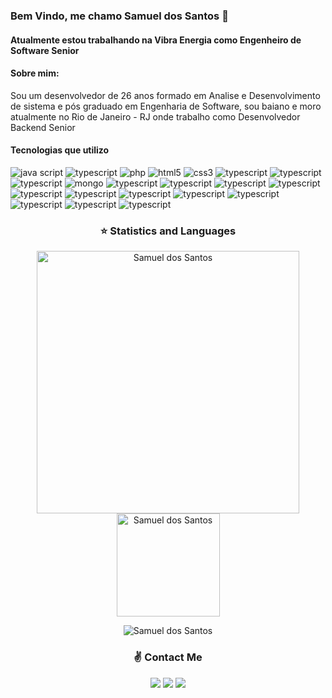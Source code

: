 ### Bem Vindo, me chamo Samuel dos Santos 👋

<h4>Atualmente estou trabalhando na Vibra Energia como Engenheiro de Software Senior</h4>

<h4>Sobre mim:</h4>

<p>Sou um desenvolvedor de 26 anos formado em Analise e Desenvolvimento de sistema e pós graduado em Engenharia de Software, sou baiano e moro atualmente no Rio de Janeiro - RJ onde trabalho como Desenvolvedor Backend Senior</p>


<h4>Tecnologias que utilizo</h4>

![java script](https://img.shields.io/badge/JavaScript-F7DF1E?style=for-the-badge&logo=javascript&logoColor=black) ![typescript](https://img.shields.io/badge/TypeScript-007ACC?style=for-the-badge&logo=typescript&logoColor=white) ![php](https://img.shields.io/badge/PHP-777BB4?style=for-the-badge&logo=php&logoColor=white) ![html5](https://img.shields.io/badge/HTML5-E34F26?style=for-the-badge&logo=html5&logoColor=white) ![css3](https://img.shields.io/badge/CSS3-1572B6?style=for-the-badge&logo=css3&logoColor=white) ![typescript](https://img.shields.io/badge/Leaflet-199900?style=for-the-badge&logo=Leaflet&logoColor=white) ![typescript](https://img.shields.io/badge/json-5E5C5C?style=for-the-badge&logo=json&logoColor=white) ![typescript](https://img.shields.io/badge/MySQL-00000F?style=for-the-badge&logo=mysql&logoColor=white) ![mongo](https://img.shields.io/badge/MongoDB-4EA94B?style=for-the-badge&logo=mongodb&logoColor=white) ![typescript](https://img.shields.io/badge/Ionic-3880FF?style=for-the-badge&logo=ionic&logoColor=white) ![typescript](https://img.shields.io/badge/React_Native-20232A?style=for-the-badge&logo=react&logoColor=61DAFB) ![typescript](https://img.shields.io/badge/Node.js-339933?style=for-the-badge&logo=nodedotjs&logoColor=white) ![typescript](https://img.shields.io/badge/npm-CB3837?style=for-the-badge&logo=npm&logoColor=white) ![typescript](https://img.shields.io/badge/Express.js-000000?style=for-the-badge&logo=express&logoColor=white) ![typescript](https://img.shields.io/badge/React-20232A?style=for-the-badge&logo=react&logoColor=61DAFB) ![typescript](https://img.shields.io/badge/AngularJS-E23237?style=for-the-badge&logo=angularjs&logoColor=white) ![typescript](https://img.shields.io/badge/Bootstrap-563D7C?style=for-the-badge&logo=bootstrap&logoColor=white) ![typescript](https://img.shields.io/badge/jQuery-0769AD?style=for-the-badge&logo=jquery&logoColor=white) ![typescript](https://img.shields.io/badge/Unity-100000?style=for-the-badge&logo=unity&logoColor=white) ![typescript](https://img.shields.io/badge/Docker-2CA5E0?style=for-the-badge&logo=docker&logoColor=white) ![typescript](https://img.shields.io/badge/Git-F05032?style=for-the-badge&logo=git&logoColor=white)



<h3 align="center">⭐  Statistics and Languages</h3>

 <p align="center"> 
    <img src="https://github-readme-stats.vercel.app/api?username=Samuel-SantosPHBR&count_private=true&show_icons=true&theme=dracula" alt="Samuel dos Santos" width="420"/> 
    <img src="https://github-readme-stats.vercel.app/api/top-langs/?username=Samuel-SantosPHBR&&langs_count=8&layout=compact&theme=dracula" alt="Samuel dos Santos" height="165" />
</p>
<p align="center">
 <img src="https://github-profile-trophy.vercel.app/?username=Samuel-SantosPHBR&theme=dracula&row=1" alt="Samuel dos Santos" />
</p>

<h3 align="center">✌️ Contact Me</h3>

<p align="center">
  <a href="https://www.linkedin.com/in/samuel-santos-dev/"><img src="https://img.shields.io/badge/-samueldossantos-0077B5?style=for-the-badge&logo=Linkedin&logoColor=white"/></a>
  <a href="mailto:samueldossantosti@gmail.com"><img src="https://img.shields.io/badge/-samueldossantosti@gmail.com-D14836?style=for-the-badge&logo=Gmail&logoColor=white"/></a>
  <a href="https://www.instagram.com/samucasanthos/"><img src="https://img.shields.io/badge/-@samucasanthos-E4405F?style=for-the-badge&logo=Instagram&logoColor=white"/></a>
</p><br>
